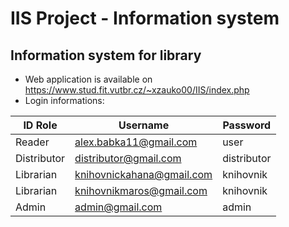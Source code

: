 # IIS Project - Information system
## Information system for library
- Web application is available on https://www.stud.fit.vutbr.cz/~xzauko00/IIS/index.php
- Login informations:

| ID Role      | Username | Password |
| ----------- | ----------- | ----------- |
| Reader      | alex.babka11@gmail.com       | user |
| Distributor   | distributor@gmail.com        | distributor |
| Librarian   | knihovnickahana@gmail.com        | knihovnik |
| Librarian   | knihovnikmaros@gmail.com        | knihovnik |
| Admin   | admin@gmail.com        | admin |
